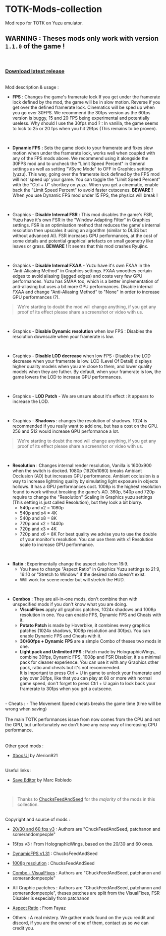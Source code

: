 # TOTK-Mods-collection

Mod repo for TOTK on Yuzu emulator.
</br>

## **WARNING : Theses mods only work with version `1.1.0` of the game !**

</br>

### [Download latest release](https://github.com/HolographicWings/TOTK-Mods-collection/releases)

</br>Mod description & usage :

- **FPS** : Changes the game's framerate lock
If you get under the framerate lock defined by the mod, the game will be in slow motion.
Reverse if you get over the defined framerate lock.
Cinematics will be sped up when you go over 30FPS.
We recommend the 30fps version as the 60fps version is buggy, 15 and 20 FPS being experimental and potentially useless.
Why should I use the 30fps mod ? : In vanilla, the game seems to lock to 25 or 20 fps when you hit 29fps (This remains to be proven).
</br>

- **Dynamic FPS** : Sets the game clock to your framerate and fixes slow motion when under the framerate lock, works well when coupled with any of the FPS mods above.
We recommend using it alongside the 30FPS mod and to uncheck the "Limit Speed Percent" in General settings as well as setting "VSync Mode" to OFF in Graphics settings (yuzu).
This way, going over the framerate lock defined by the FPS mod will not 'speed up' your game.
You can toggle the "Limit Speed Percent" with the "Ctrl + U" shortkey on yuzu.
When you get a cinematic, enable back the "Limit Speed Percent" to avoid faster cutscenes.
**BEWARE !** When you use Dynamic FPS mod under 15 FPS, the physics will break !
</br>

- Graphics - **Disable Internal FSR** : This mod disables the game's FSR, Yuzu have it's own FSR in the "Window Adapting Filter" in Graphics settings.
FSR is an optimisation method that reduces the game's internal resolution then upscales it using an algorithm (similar to DLSS but without advanced AI).
FSR increases GPU performances, at the cost of some details and potential graphical artefacts on small geometry like leaves or grass.
**BEWARE !** It seems that this mod crashes Ryujinx.
</br>

- Graphics - **Disable Internal FXAA** - Yuzu have it's own FXAA in the "Anti-Aliasing Method" in Graphics settings.
FXAA smoothes certain edges to avoid aliasing (jagged edges) and costs very few GPU performances.
Yuzu has SMAA too, which is a better implementation of anti-aliasing but uses a bit more GPU performances.
Disable internal FXAA and change "Anti-Aliasing Method" to "None" in order to increase GPU performances (?).

> We're starting to doubt the mod will change anything, if you get any proof of its effect please share a screenshot or video with us.

</br>

- Graphics - **Disable Dynamic resolution** when low FPS : Disables the resolution downscale when your framerate is low.
</br>

- Graphics - **Disable LOD decrease** when low FPS : Disables the LOD decrease when your framerate is low.
LOD (Level Of Detail) displays higher quality models when you are close to them, and lower quality models when they are futher.
By default, when your framerate is low, the game lowers the LOD to increase GPU performances.
</br>

- Graphics - **LOD Patch** - We are unsure about it's effect : it appears to increase the LOD.
</br>

- Graphics - **Shadows** : changes the resolution of shadows.
1024 is recommended if you really want to add one, but has a cost on the GPU.
256 and 512 would increase GPU performance a lot.

> We're starting to doubt the mod will change anything, if you get any proof of its effect please share a screenshot or video with us.

</br>

- **Resolution** : Changes internal render resolution, Vanilla is 1600x900 when the switch is docked.
1080p (1920x1080) breaks Ambiant Occlusion (AO) but increases GPU performance.
Ambiant occlusion is a way to increase lightning quality by simulating light exposure in objects hollows. It has a GPU performances cost.
1008p is the highest resolution found to work without breaking the game's AO.
360p, 540p and 720p require to change the "Resolution" Scaling in Graphics yuzu settings (This setting is just called Resolution), but they look a bit blurry.
  - 540p and x2 = 1080p
  - 540p and x4 = 4K
  - 540p and x8 = 8K
  - 720p and x2 = 1440p
  - 720p and x3 = 4K
  - 720p and x6 = 8K
For best quality we advise you to use the double of your monitor's resolution.
You can use them with x1 Resolution scale to increase GPU performance.
</br>

- **Ratio** : Experimentally change the aspect ratio from 16:9.
  - You have to change "Aspect Ratio" in Graphics Yuzu settings to 21:9, 16:10 or "Stretch to Window" if the desired ratio doesn't exist.
  - Will work for scene render but will stretch the HUD.
</br>

- **Combos** : They are all-in-one mods, don't combine then with unspecified mods if you don't know what you are doing.
  - **VisualFixes** apply all graphics patches, 1024x shadows and 1008p resolution in one. You can enable FPS, Dynamic FPS and Cheats with it.
  - **Potato Patch** is made by Hoverbike, it combines every graphics patches (1024x shadows, 1008p resolution and 30fps). You can enable Dynamic FPS and Cheats with it.
  - **30/60fps + Dynamic FPS** are a simple Combo of theses two mods in one.
  - **Light pack and Unlimited FPS** : Patch made by HolographicWings, combine 30fps, Dynamic FPS, 1008p and FSR Disabler, it's a minimal pack for cleaner experience.
  You can use it with any Graphics other pack, ratio and cheats but it's not recommended.
</br>It is important to press Ctrl + U in game to unlock your framerate and play over 30fps, like that you can play at 60 or more with normal game speed, don't forget to press Ctrl + U again to lock back your framerate to 30fps when you get a cutscene.
</br>
- Cheats :
  - The Movement Speed cheats breaks the game time (time will be wrong when saving)

</br>
</br>The main TOTK performances issue from now comes from the CPU and not the GPU, but unfortunately we don't have any easy way of increasing CPU performance.
</br>
</br>
</br>Other good mods :

- [Xbox UI](https://gamebanana.com/mods/443354) by Alerion921

</br>Useful links :

- [Save Editor](https://www.marcrobledo.com/savegame-editors/zelda-totk/) by Marc Robledo
</br>

> Thanks to [ChucksFeedAndSeed](https://www.reddit.com/user/ChucksFeedAndSeed/) for the *majority* of the mods in this collection.

</br>Copyright and source of mods :

- [20/30 and 60 fps v3](https://gbatemp.net/download/loz-tears-of-the-kingdom-20fps-30fps-60fps-patch.37996/) : Authors are "ChuckFeedAndSeed, patchanon and somerandompeople"

- 15fps v3 : From HolographicWings, based on the 20/30 and 60 ones.

- [DynamicFPS v1.31](https://www.reddit.com/r/NewYuzuPiracy/comments/13fjv8r/totk_dynamic_fps_mod_beta_has_some_issues/) : ChucksFeedAndSeed

- [1008p resolution](https://www.reddit.com/r/NewYuzuPiracy/comments/13deav1/comment/jjk9m60/) : ChucksFeedAndSeed

- [Combo - VisualFixes](https://gbatemp.net/download/loz-tears-of-the-kingdom-20fps-30fps-60fps-patch.37996/) : Authors are "ChuckFeedAndSeed, patchanon and somerandompeople"

- All Graphic pactches : Authors are "ChuckFeedAndSeed, patchanon and somerandompeople", theses patches are split from the VisualFixes, FSR Disabler is especially from patchanon

- [Aspect Ratio](https://gamebanana.com/mods/443462) : From Fayaz

- Others : A real mistery. We gather mods found on the yuzu reddit and discord, if you are the owner of one of them, contact us so we can credit you.
